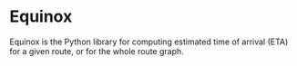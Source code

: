 # Equinox

Equinox is the Python library for computing estimated time of arrival (ETA) for a given route, or for the whole route graph. 